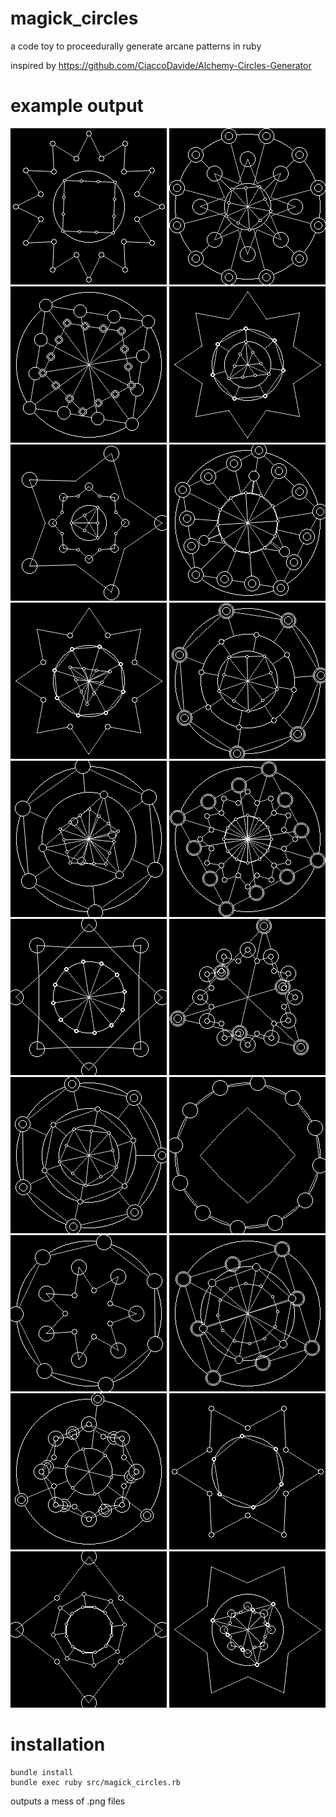 # magick_circles
a code toy to proceedurally generate arcane patterns in ruby

inspired by https://github.com/CiaccoDavide/Alchemy-Circles-Generator

# example output
![example 0](https://github.com/chandeeland/magick_circles/blob/master/examples/magick_0.png?raw=true)
![example 1](https://github.com/chandeeland/magick_circles/blob/master/examples/magick_1.png?raw=true)
![example 2](https://github.com/chandeeland/magick_circles/blob/master/examples/magick_2.png?raw=true)
![example 3](https://github.com/chandeeland/magick_circles/blob/master/examples/magick_3.png?raw=true)
![example 4](https://github.com/chandeeland/magick_circles/blob/master/examples/magick_4.png?raw=true)
![example 5](https://github.com/chandeeland/magick_circles/blob/master/examples/magick_5.png?raw=true)
![example 6](https://github.com/chandeeland/magick_circles/blob/master/examples/magick_6.png?raw=true)
![example 7](https://github.com/chandeeland/magick_circles/blob/master/examples/magick_7.png?raw=true)
![example 8](https://github.com/chandeeland/magick_circles/blob/master/examples/magick_8.png?raw=true)
![example 9](https://github.com/chandeeland/magick_circles/blob/master/examples/magick_9.png?raw=true)
![example 10](https://github.com/chandeeland/magick_circles/blob/master/examples/magick_10.png?raw=true)
![example 11](https://github.com/chandeeland/magick_circles/blob/master/examples/magick_11.png?raw=true)
![example 12](https://github.com/chandeeland/magick_circles/blob/master/examples/magick_12.png?raw=true)
![example 13](https://github.com/chandeeland/magick_circles/blob/master/examples/magick_13.png?raw=true)
![example 14](https://github.com/chandeeland/magick_circles/blob/master/examples/magick_14.png?raw=true)
![example 15](https://github.com/chandeeland/magick_circles/blob/master/examples/magick_15.png?raw=true)
![example 16](https://github.com/chandeeland/magick_circles/blob/master/examples/magick_16.png?raw=true)
![example 17](https://github.com/chandeeland/magick_circles/blob/master/examples/magick_17.png?raw=true)
![example 18](https://github.com/chandeeland/magick_circles/blob/master/examples/magick_18.png?raw=true)
![example 19](https://github.com/chandeeland/magick_circles/blob/master/examples/magick_19.png?raw=true)

# installation
```
bundle install
bundle exec ruby src/magick_circles.rb
```
outputs a mess of .png files
